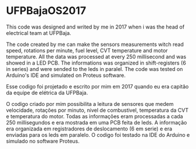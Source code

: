 # UFPBajaOS2017
This code was designed and writed by me in 2017 when i was the head of electrical team at UFPBaja.

The code created by me can make the sensors measurements witch read speed, rotations per minute, fuel level, CVT temperature and motor temperature. All the data was processed at every 250 millisecond and was showed in a LED PCB. The informations was organized in shift-registers (6 in series) and were sended to the leds in paralel. The code was tested on Arduino's IDE and simulated on Proteus software.

Esse codigo foi projetado e escrito por mim em 2017 quando eu era capitão da equipe de elétrica da UFPBaja.

O codigo criado por mim possibilita a leitura de sensores que medem velocidade, rotações por minuto, nivel de combustivel, temperatura da CVT e temperatura do motor. Todas as informações eram processadas a cada 250 millisegundos e era mostrada em uma PCB feita de leds. A informação era organizada em registradores de deslocamento (6 em serie) e era enviadas para os leds em paralelo. O codigo foi testado na IDE do Arduino e simulado no software Proteus.
